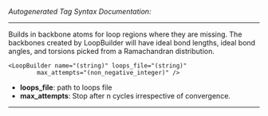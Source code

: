 _Autogenerated Tag Syntax Documentation:_

---
Builds in backbone atoms for loop regions where they are missing. The backbones created by LoopBuilder will have ideal bond lengths, ideal bond angles, and torsions picked from a Ramachandran distribution.

```
<LoopBuilder name="(string)" loops_file="(string)"
        max_attempts="(non_negative_integer)" />
```

-   **loops_file**: path to loops file
-   **max_attempts**: Stop after n cycles irrespective of convergence.

---
